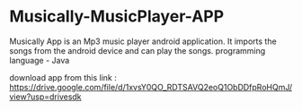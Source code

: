 # Musically-MusicPlayer-APP
Musically App is an Mp3 music player android application. It imports the songs from the android device and can play the songs. programming language - Java

download app from this link : https://drive.google.com/file/d/1xvsY0QO_RDTSAVQ2eoQ1ObDDfpRoHQmJ/view?usp=drivesdk
